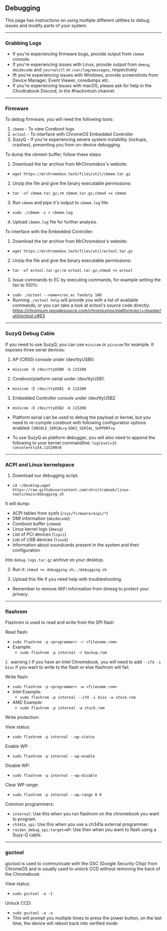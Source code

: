 ## Debugging

This page has instructions on using multiple different utilities to debug issues and modify parts of your system.

-----------

### Grabbing Logs

* If you're experiencing firmware bugs, provide output from `cbmem` console.
* If you're experiencing issues with Linux, provide output from `dmesg`, `dmidecode` and `journalctl` or `/var/log/messages`, respectively
* Ift you're experiencing issues with Windows, provide screenshots from Device Manager, Event Viewer, coredumps etc.
* If you're experiencing issues with macOS, please ask for help in the Chrultrabook Discord, in the #hackintosh channel. 

-----------

### Firmware

To debug firmware, you will need the following tools:

1. `cbmem` - To view Coreboot logs
2. `ectool` - To interface with ChromeOS Embedded Controller
3. SuzyQ - If you're experiencing severe system instability (lockups, crashes), preventing you from on-device debugging.

To dump the cbmem buffer, follow these steps:
1. Download the tar archive from MrChromebox's website:
  * `wget https://mrchromebox.tech/files/util/cbmem.tar.gz`
2. Unzip the file and give the binary executable permissions:
  * `tar -xf cbmem.tar.gz;rm cbmem.tar.gz;chmod +x cbmem`
3. Run `cbmem` and pipe it's output to `cbmem.log` file:
  * `sudo ./cbmem -c > cbmem.log`
4. Upload `cbmem.log` file for further analysis.

To interface with the Embedded Controller:
1. Download the tar archive from MrChromebox's website:
  * `wget https://mrchromebox.tech/files/util/ectool.tar.gz`
2. Unzip the file and give the binary executable permissions:
  * `tar -xf ectool.tar.gz;rm ectool.tar.gz;chmod +x ectool`
3. Issue commands to EC by executing commands, for example setting the fan to 100%:
  * `sudo ./ectool --name=cros_ec fanduty 100`
  * Running `./ectool help` will provide you with a list of available commands, or you can take a look at ectool's source code directly:
https://chromium.googlesource.com/chromiumos/platform/ec/+/master/util/ectool.c#63

-----------

### SuzyQ Debug Cable
If you need to use SuzyQ, you can use `minicom` or `picocom` for example. It exposes three serial devices:
1. AP (CR50) console under /dev/ttyUSB0:
  * `minicom -D /dev/ttyUSB0 -b 115200`
2. Coreboot/platform serial under /dev/ttyUSB1:
  * `minicom -D /dev/ttyUSB1 -b 115200`
3. Embedded Controller console under /dev/ttyUSB2
  * `minicom -D /dev/ttyUSB2 -b 115200`

* Platform serial can be used to debug the payload or kernel, but you need to re-compile coreboot with following configuration options enabled:
`CONSOLE_SERIAL=y`
`EDK2_SERIAL_SUPPORT=y`
* To use SuzyQ as platform debugger, you will also need to append the following to your kernel commandline:
`loglevel=15 console=ttyS4,115200n8`

-----------

### ACPI and Linux kernelspace

1. Download our debugging script.
  * `cd ~/Desktop;wget https://raw.githubusercontent.com/chrultrabook/linux-tools/main/debugging.sh`

  It will dump:
  * ACPI tables from sysfs (`/sys/firmware/acpi/*`)
  * DMI information (`dmidecode`)
  * Coreboot buffer (`cbmem`)
  * Linux kernel logs (`dmesg`)
  * List of PCI devices (`lspci`)
  * List of USB devices (`lsusb`)
  * Information about soundcards present in the system and their configuration

  Into `debug-logs.tar.gz` archive on your desktop.

2. Run it: `chmod +x debugging.sh;./debugging.sh`

3. Upload this file if you need help with troubleshooting.
  * Remember to remove WiFi information from dmesg to protect your privacy.

-----------

### flashrom

Flashrom is used to read and write from the SPI flash


Read flash:
  * `sudo flashrom -p <programmer> -r <filename.rom>`
  * Example:
    * `sudo flashrom -p internal -r backup.rom`

{: .warning }
If you have an Intel Chromebook, you will need to add `--ifd -i bios` if you want to write to the flash or else flashrom will fail.

Write flash:
  * `sudo flashrom -p <programmer> -w <filename.rom>`
  * Intel Example:
    * `sudo flashrom -p internal --ifd -i bios -w stock.rom`
  * AMD Example:
    * `sudo flashrom -p internal -w stock.rom`

Write protection:

View status:
  * `sudo flashrom -p internal --wp-status`
 
Enable WP:
 * `sudo flashrom -p internal --wp-enable`
  
Disable WP:
 * `sudo flashrom -p internal --wp-disable`
  
Clear WP range:
 * `sudo flashrom -p internal --wp-range 0 0`

Common programmers:
* `internal`: Use this when you run flashrom on the chromebook you want to program.
* `ch341a_spi`: Use this when you use a ch341a external programmer.
* `raiden_debug_spi:target=AP`: Use then when you want to flash using a Suzy-Q cable.

-----------

### gsctool

gsctool is used to communicate with the GSC (Google Security Chip) from ChromeOS and is usually used to unlock CCD without removing the back of the Chromebook.

View status:
  * `sudo gsctool -a -I`

Unlock CCD:
  * `sudo gsctool -a -o`
  * This will prompt you multiple times to press the power button, on the last time, the device will reboot back into verified mode


